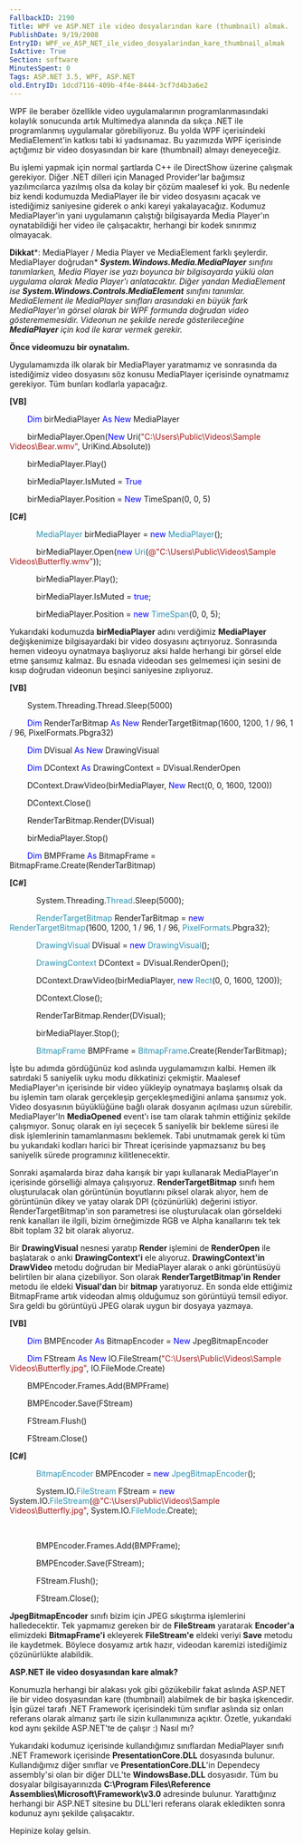 ```yaml
---
FallbackID: 2190
Title: WPF ve ASP.NET ile video dosyalarından kare (thumbnail) almak.
PublishDate: 9/19/2008
EntryID: WPF_ve_ASP_NET_ile_video_dosyalarindan_kare_thumbnail_almak
IsActive: True
Section: software
MinutesSpent: 0
Tags: ASP.NET 3.5, WPF, ASP.NET
old.EntryID: 1dcd7116-409b-4f4e-8444-3cf7d4b3a6e2
---
```

WPF ile beraber özellikle video uygulamalarının programlanmasındaki
kolaylık sonucunda artık Multimedya alanında da sıkça .NET ile
programlanmış uygulamalar görebiliyoruz. Bu yolda WPF içerisindeki
MediaElement'in katkısı tabi ki yadsınamaz. Bu yazımızda WPF içerisinde
açtığımız bir video dosyasından bir kare (thumbnail) almayı deneyeceğiz.

Bu işlemi yapmak için normal şartlarda C++ ile DirectShow üzerine
çalışmak gerekiyor. Diğer .NET dilleri için Managed Provider'lar
bağımsız yazılımcılarca yazılmış olsa da kolay bir çözüm maalesef ki
yok. Bu nedenle biz kendi kodumuzda MediaPlayer ile bir video dosyasını
açacak ve istediğimiz saniyesine giderek o anki kareyi yakalayacağız.
Kodumuz MediaPlayer'in yani uygulamanın çalıştığı bilgisayarda Media
Player'ın oynatabildiği her video ile çalışacaktır, herhangi bir kodek
sınırımız olmayacak.

**Dikkat***: MediaPlayer / Media Player ve MediaElement farklı
şeylerdir. MediaPlayer doğrudan* ***System.Windows.Media.MediaPlayer***
*sınıfını tanımlarken, Media Player ise yazı boyunca bir bilgisayarda
yüklü olan uygulama olarak Media Player'ı anlatacaktır. Diğer yandan
MediaElement ise* ***System.Windows.Controls.MediaElement*** *sınıfını
tanımlar. MediaElement ile MediaPlayer sınıfları arasındaki en büyük
fark MediaPlayer'ın görsel olarak bir WPF formunda doğrudan video
gösterememesidir. Videonun ne şekilde nerede gösterileceğine*
***MediaPlayer*** *için kod ile karar vermek gerekir.*

**Önce videomuzu bir oynatalım.**

Uygulamamızda ilk olarak bir MediaPlayer yaratmamız ve sonrasında da
istediğimiz video dosyasını söz konusu MediaPlayer içerisinde oynatmamız
gerekiyor. Tüm bunları kodlarla yapacağız.

**[VB]**

        <span style="color: blue;">Dim</span> birMediaPlayer <span
style="color: blue;">As</span> <span style="color: blue;">New</span>
MediaPlayer

        birMediaPlayer.Open(<span style="color: blue;">New</span>
Uri(<span style="color: #a31515;">"C:\\Users\\Public\\Videos\\Sample
Videos\\Bear.wmv"</span>, UriKind.Absolute))

        birMediaPlayer.Play()

        birMediaPlayer.IsMuted = <span style="color: blue;">True</span>

        birMediaPlayer.Position = <span style="color: blue;">New</span>
TimeSpan(0, 0, 5)

**[C\#]**

            <span style="color: #2b91af;">MediaPlayer</span>
birMediaPlayer = <span style="color: blue;">new</span> <span
style="color: #2b91af;">MediaPlayer</span>();

            birMediaPlayer.Open(<span style="color: blue;">new</span>
<span style="color: #2b91af;">Uri</span>(<span
style="color: #a31515;">@"C:\\Users\\Public\\Videos\\Sample
Videos\\Butterfly.wmv"</span>));

            birMediaPlayer.Play();

            birMediaPlayer.IsMuted = <span
style="color: blue;">true</span>;

            birMediaPlayer.Position = <span
style="color: blue;">new</span> <span
style="color: #2b91af;">TimeSpan</span>(0, 0, 5);

Yukarıdaki kodumuzda **birMediaPlayer** adını verdiğimiz **MediaPlayer**
değişkenimize bilgisayardaki bir video dosyasını açtırıyoruz. Sonrasında
hemen videoyu oynatmaya başlıyoruz aksi halde herhangi bir görsel elde
etme şansımız kalmaz. Bu esnada videodan ses gelmemesi için sesini de
kısıp doğrudan videonun beşinci saniyesine zıplıyoruz.

**[VB]**

        System.Threading.Thread.Sleep(5000)

        <span style="color: blue;">Dim</span> RenderTarBitmap <span
style="color: blue;">As</span> <span style="color: blue;">New</span>
RenderTargetBitmap(1600, 1200, 1 / 96, 1 / 96, PixelFormats.Pbgra32)

        <span style="color: blue;">Dim</span> DVisual <span
style="color: blue;">As</span> <span style="color: blue;">New</span>
DrawingVisual

        <span style="color: blue;">Dim</span> DContext <span
style="color: blue;">As</span> DrawingContext = DVisual.RenderOpen

        DContext.DrawVideo(birMediaPlayer, <span
style="color: blue;">New</span> Rect(0, 0, 1600, 1200))

        DContext.Close()

        RenderTarBitmap.Render(DVisual)

        birMediaPlayer.Stop()

        <span style="color: blue;">Dim</span> BMPFrame <span
style="color: blue;">As</span> BitmapFrame =
BitmapFrame.Create(RenderTarBitmap)

**[C\#]**

            System.Threading.<span
style="color: #2b91af;">Thread</span>.Sleep(5000);

            <span style="color: #2b91af;">RenderTargetBitmap</span>
RenderTarBitmap = <span style="color: blue;">new</span> <span
style="color: #2b91af;">RenderTargetBitmap</span>(1600, 1200, 1 / 96, 1
/ 96, <span style="color: #2b91af;">PixelFormats</span>.Pbgra32);

            <span style="color: #2b91af;">DrawingVisual</span> DVisual =
<span style="color: blue;">new</span> <span
style="color: #2b91af;">DrawingVisual</span>();

            <span style="color: #2b91af;">DrawingContext</span> DContext
= DVisual.RenderOpen();

            DContext.DrawVideo(birMediaPlayer, <span
style="color: blue;">new</span> <span
style="color: #2b91af;">Rect</span>(0, 0, 1600, 1200));

            DContext.Close();

            RenderTarBitmap.Render(DVisual);

            birMediaPlayer.Stop();

            <span style="color: #2b91af;">BitmapFrame</span> BMPFrame =
<span
style="color: #2b91af;">BitmapFrame</span>.Create(RenderTarBitmap);

İşte bu adımda gördüğünüz kod aslında uygulamamızın kalbi. Hemen ilk
satırdaki 5 saniyelik uyku modu dikkatinizi çekmiştir. Maalesef
MediaPlayer'ın içerisinde bir video yükleyip oynatmaya başlamış olsak da
bu işlemin tam olarak gerçekleşip gerçekleşmediğini anlama şansımız yok.
Video dosyasının büyüklüğüne bağlı olarak dosyanın açılması uzun
sürebilir. MediaPlayer'In **MediaOpened** event'ı ise tam olarak tahmin
ettiğiniz şekilde çalışmıyor. Sonuç olarak en iyi seçecek 5 saniyelik
bir bekleme süresi ile disk işlemlerinin tamamlanmasını beklemek. Tabi
unutmamak gerek ki tüm bu yukarıdaki kodları harici bir Threat
içerisinde yapmazsanız bu beş saniyelik sürede programınız
kilitlenecektir.

Sonraki aşamalarda biraz daha karışık bir yapı kullanarak MediaPlayer'ın
içerisinde görselliği almaya çalışıyoruz. **RenderTargetBitmap** sınıfı
hem oluşturulacak olan görüntünün boyutlarını piksel olarak alıyor, hem
de görüntünün dikey ve yatay olarak DPI (çözünürlük) değerini istiyor.
RenderTargetBitmap'in son parametresi ise oluşturulacak olan görseldeki
renk kanalları ile ilgili, bizim örneğimizde RGB ve Alpha kanallarını
tek tek 8bit toplam 32 bit olarak alıyoruz.

Bir **DrawingVisual** nesnesi yaratıp **Render** işlemini de
**RenderOpen** ile başlatarak o anki **DrawingContext'i** ele alıyoruz.
**DrawingContext'in** **DrawVideo** metodu doğrudan bir MediaPlayer
alarak o anki görüntüsüyü belirtilen bir alana çizebiliyor. Son olarak
**RenderTargetBitmap'in** **Render** metodu ile eldeki **Visual'dan**
bir **bitmap** yaratıyoruz. En sonda elde ettiğimiz BitmapFrame artık
videodan almış olduğumuz son görüntüyü temsil ediyor. Sıra geldi bu
görüntüyü JPEG olarak uygun bir dosyaya yazmaya.

**[VB]**

        <span style="color: blue;">Dim</span> BMPEncoder <span
style="color: blue;">As</span> BitmapEncoder = <span
style="color: blue;">New</span> JpegBitmapEncoder

        <span style="color: blue;">Dim</span> FStream <span
style="color: blue;">As</span> <span style="color: blue;">New</span>
IO.FileStream(<span
style="color: #a31515;">"C:\\Users\\Public\\Videos\\Sample
Videos\\Butterfly.jpg"</span>, IO.FileMode.Create)

        BMPEncoder.Frames.Add(BMPFrame)

        BMPEncoder.Save(FStream)

        FStream.Flush()

        FStream.Close()

**[C\#]**

            <span style="color: #2b91af;">BitmapEncoder</span>
BMPEncoder = <span style="color: blue;">new</span> <span
style="color: #2b91af;">JpegBitmapEncoder</span>();

            System.IO.<span style="color: #2b91af;">FileStream</span>
FStream = <span style="color: blue;">new</span> System.IO.<span
style="color: #2b91af;">FileStream</span>(<span
style="color: #a31515;">@"C:\\Users\\Public\\Videos\\Sample
Videos\\Butterfly.jpg"</span>, System.IO.<span
style="color: #2b91af;">FileMode</span>.Create);

 

            BMPEncoder.Frames.Add(BMPFrame);

            BMPEncoder.Save(FStream);

            FStream.Flush();

            FStream.Close();

**JpegBitmapEncoder** sınıfı bizim için JPEG sıkıştırma işlemlerini
halledecektir. Tek yapmamız gereken bir de **FileStream** yaratarak
**Encoder'a** elimizdeki **BitmapFrame'i** ekleyerek **FileStream'e**
eldeki veriyi **Save** metodu ile kaydetmek. Böylece dosyamız artık
hazır, videodan karemizi istediğimiz çözünürlükte alabildik.

**ASP.NET ile video dosyasından kare almak?**

Konumuzla herhangi bir alakası yok gibi gözükebilir fakat aslında
ASP.NET ile bir video dosyasından kare (thumbnail) alabilmek de bir
başka işkencedir. İşin güzel tarafı .NET Framework içerisindeki tüm
sınıflar aslında siz onları referans olarak almanız şartı ile sizin
kullanımınıza açıktır. Özetle, yukarıdaki kod aynı şekilde ASP.NET'te de
çalışır :) Nasıl mı?

Yukarıdaki kodumuz içerisinde kullandığımız sınıflardan MediaPlayer
sınıfı .NET Framework içerisinde **PresentationCore.DLL** dosyasında
bulunur. Kullandığımız diğer sınıflar ve **PresentationCore.DLL**'in
Dependecy assembly'si olan bir diğer DLL'te **WindowsBase.DLL**
dosyasıdır. Tüm bu dosyalar bilgisayarınızda **C:\\Program
Files\\Reference Assemblies\\Microsoft\\Framework\\v3.0** adresinde
bulunur. Yarattığınız herhangi bir ASP.NET sitesine bu DLL'leri referans
olarak ekledikten sonra kodunuz aynı şekilde çalışacaktır.

Hepinize kolay gelsin.


